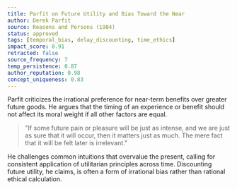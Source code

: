 ```yaml
---
title: Parfit on Future Utility and Bias Toward the Near
author: Derek Parfit
source: Reasons and Persons (1984)
status: approved
tags: [temporal_bias, delay_discounting, time_ethics]
impact_score: 0.91
retracted: false
source_frequency: 7
temp_persistence: 0.87
author_reputation: 0.98
concept_uniqueness: 0.83
---
```


Parfit criticizes the irrational preference for near-term benefits over greater future goods. He argues that the timing of an experience or benefit should not affect its moral weight if all other factors are equal.

> "If some future pain or pleasure will be just as intense, and we are just as sure that it will occur, then it matters just as much. The mere fact that it will be felt later is irrelevant."

He challenges common intuitions that overvalue the present, calling for consistent application of utilitarian principles across time. Discounting future utility, he claims, is often a form of irrational bias rather than rational ethical calculation.